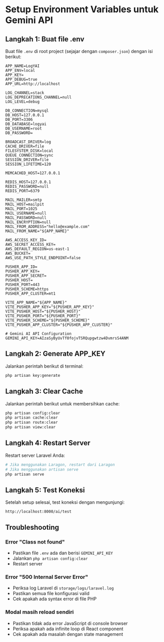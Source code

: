 # Setup Environment Variables untuk Gemini API

## Langkah 1: Buat file .env

Buat file `.env` di root project (sejajar dengan `composer.json`) dengan isi berikut:

```env
APP_NAME=LogYAI
APP_ENV=local
APP_KEY=
APP_DEBUG=true
APP_URL=http://localhost

LOG_CHANNEL=stack
LOG_DEPRECATIONS_CHANNEL=null
LOG_LEVEL=debug

DB_CONNECTION=mysql
DB_HOST=127.0.0.1
DB_PORT=3306
DB_DATABASE=logyai
DB_USERNAME=root
DB_PASSWORD=

BROADCAST_DRIVER=log
CACHE_DRIVER=file
FILESYSTEM_DISK=local
QUEUE_CONNECTION=sync
SESSION_DRIVER=file
SESSION_LIFETIME=120

MEMCACHED_HOST=127.0.0.1

REDIS_HOST=127.0.0.1
REDIS_PASSWORD=null
REDIS_PORT=6379

MAIL_MAILER=smtp
MAIL_HOST=mailpit
MAIL_PORT=1025
MAIL_USERNAME=null
MAIL_PASSWORD=null
MAIL_ENCRYPTION=null
MAIL_FROM_ADDRESS="hello@example.com"
MAIL_FROM_NAME="${APP_NAME}"

AWS_ACCESS_KEY_ID=
AWS_SECRET_ACCESS_KEY=
AWS_DEFAULT_REGION=us-east-1
AWS_BUCKET=
AWS_USE_PATH_STYLE_ENDPOINT=false

PUSHER_APP_ID=
PUSHER_APP_KEY=
PUSHER_APP_SECRET=
PUSHER_HOST=
PUSHER_PORT=443
PUSHER_SCHEME=https
PUSHER_APP_CLUSTER=mt1

VITE_APP_NAME="${APP_NAME}"
VITE_PUSHER_APP_KEY="${PUSHER_APP_KEY}"
VITE_PUSHER_HOST="${PUSHER_HOST}"
VITE_PUSHER_PORT="${PUSHER_PORT}"
VITE_PUSHER_SCHEME="${PUSHER_SCHEME}"
VITE_PUSHER_APP_CLUSTER="${PUSHER_APP_CLUSTER}"

# Gemini AI API Configuration
GEMINI_API_KEY=AIzaSyByUvTf0fojvTSRQupgwtzw4DvmrsS4ANM
```

## Langkah 2: Generate APP_KEY

Jalankan perintah berikut di terminal:

```bash
php artisan key:generate
```

## Langkah 3: Clear Cache

Jalankan perintah berikut untuk membersihkan cache:

```bash
php artisan config:clear
php artisan cache:clear
php artisan route:clear
php artisan view:clear
```

## Langkah 4: Restart Server

Restart server Laravel Anda:

```bash
# Jika menggunakan Laragon, restart dari Laragon
# Jika menggunakan artisan serve
php artisan serve
```

## Langkah 5: Test Koneksi

Setelah setup selesai, test koneksi dengan mengunjungi:

```
http://localhost:8000/ai/test
```

## Troubleshooting

### Error "Class not found"
- Pastikan file `.env` ada dan berisi `GEMINI_API_KEY`
- Jalankan `php artisan config:clear`
- Restart server

### Error "500 Internal Server Error"
- Periksa log Laravel di `storage/logs/laravel.log`
- Pastikan semua file konfigurasi valid
- Cek apakah ada syntax error di file PHP

### Modal masih reload sendiri
- Pastikan tidak ada error JavaScript di console browser
- Periksa apakah ada infinite loop di React component
- Cek apakah ada masalah dengan state management

